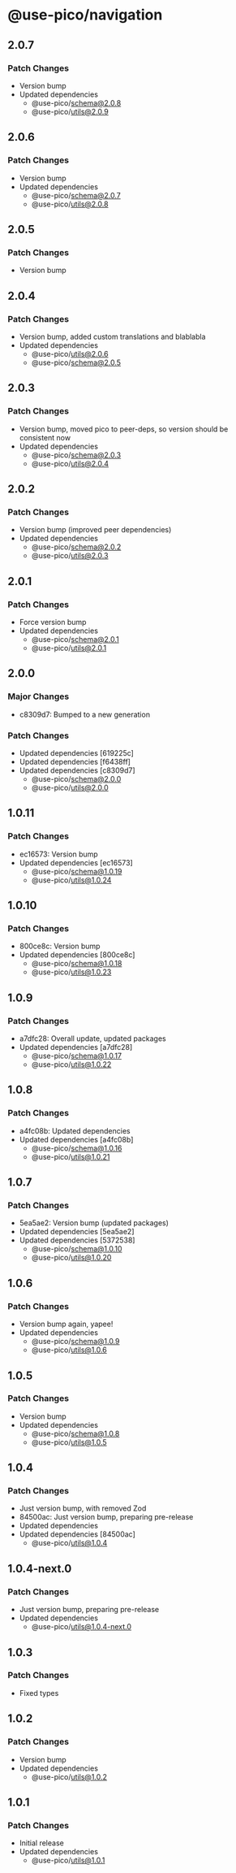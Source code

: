 # @use-pico/navigation

## 2.0.7

### Patch Changes

- Version bump
- Updated dependencies
    - @use-pico/schema@2.0.8
    - @use-pico/utils@2.0.9

## 2.0.6

### Patch Changes

- Version bump
- Updated dependencies
    - @use-pico/schema@2.0.7
    - @use-pico/utils@2.0.8

## 2.0.5

### Patch Changes

- Version bump

## 2.0.4

### Patch Changes

- Version bump, added custom translations and blablabla
- Updated dependencies
    - @use-pico/utils@2.0.6
    - @use-pico/schema@2.0.5

## 2.0.3

### Patch Changes

- Version bump, moved pico to peer-deps, so version should be consistent now
- Updated dependencies
    - @use-pico/schema@2.0.3
    - @use-pico/utils@2.0.4

## 2.0.2

### Patch Changes

- Version bump (improved peer dependencies)
- Updated dependencies
    - @use-pico/schema@2.0.2
    - @use-pico/utils@2.0.3

## 2.0.1

### Patch Changes

- Force version bump
- Updated dependencies
    - @use-pico/schema@2.0.1
    - @use-pico/utils@2.0.1

## 2.0.0

### Major Changes

- c8309d7: Bumped to a new generation

### Patch Changes

- Updated dependencies [619225c]
- Updated dependencies [f6438ff]
- Updated dependencies [c8309d7]
    - @use-pico/schema@2.0.0
    - @use-pico/utils@2.0.0

## 1.0.11

### Patch Changes

- ec16573: Version bump
- Updated dependencies [ec16573]
    - @use-pico/schema@1.0.19
    - @use-pico/utils@1.0.24

## 1.0.10

### Patch Changes

- 800ce8c: Version bump
- Updated dependencies [800ce8c]
    - @use-pico/schema@1.0.18
    - @use-pico/utils@1.0.23

## 1.0.9

### Patch Changes

- a7dfc28: Overall update, updated packages
- Updated dependencies [a7dfc28]
    - @use-pico/schema@1.0.17
    - @use-pico/utils@1.0.22

## 1.0.8

### Patch Changes

- a4fc08b: Updated dependencies
- Updated dependencies [a4fc08b]
    - @use-pico/schema@1.0.16
    - @use-pico/utils@1.0.21

## 1.0.7

### Patch Changes

- 5ea5ae2: Version bump (updated packages)
- Updated dependencies [5ea5ae2]
- Updated dependencies [5372538]
    - @use-pico/schema@1.0.10
    - @use-pico/utils@1.0.20

## 1.0.6

### Patch Changes

- Version bump again, yapee!
- Updated dependencies
    - @use-pico/schema@1.0.9
    - @use-pico/utils@1.0.6

## 1.0.5

### Patch Changes

- Version bump
- Updated dependencies
    - @use-pico/schema@1.0.8
    - @use-pico/utils@1.0.5

## 1.0.4

### Patch Changes

- Just version bump, with removed Zod
- 84500ac: Just version bump, preparing pre-release
- Updated dependencies
- Updated dependencies [84500ac]
    - @use-pico/utils@1.0.4

## 1.0.4-next.0

### Patch Changes

- Just version bump, preparing pre-release
- Updated dependencies
    - @use-pico/utils@1.0.4-next.0

## 1.0.3

### Patch Changes

- Fixed types

## 1.0.2

### Patch Changes

- Version bump
- Updated dependencies
    - @use-pico/utils@1.0.2

## 1.0.1

### Patch Changes

- Initial release
- Updated dependencies
    - @use-pico/utils@1.0.1
